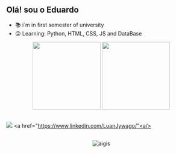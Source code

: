 ## Olá! sou o Eduardo



- 📚 i`m in first semester of university
- 😜 Learning: Python, HTML, CSS, JS and DataBase

<div align="center">
  <img height="180cm" src="https://github-readme-stats.vercel.app/api?username=LuanJywago&show_icons=true&theme=chartreuse-dark"/>
  <img height="180cm" src="https://github-readme-stats.vercel.app/api/top-langs/?username=LuanJywago&layout=compact&langs_count=16&theme=chartreuse-dark"/>
</div>

##

<a href="https://www.instagram.com/nutri.jywago/" target="_blank"><img src="https://img.shields.io/badge/-Instagram-%23E4405F?style=for-the-badge&logo=instagram&logoColor=white" target="_blank"></a>
<a href="https://www.linkedin.com/LuanJywago/"<a/>

##

<div align="center">
  <img alaing=center alt="aigis" src="https://www.behance.net/gallery/40343363/Dragon-temple-gif-animation/modules/244103927"/>
</div>
